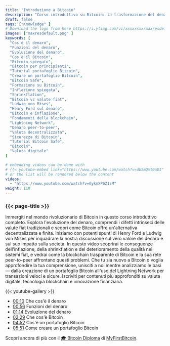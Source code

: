 ```yaml
---
title: "Introduzione a Bitcoin"
description: "Corso introduttivo su Bitcoin: la trasformazione del denaro e il futuro della valuta"
draft: false
tags: ["Knowledge" ]
# Download the logo from here https://i.ytimg.com/vi/xxxxxxxx/maxresdefault.jpg
images: ["maxresdefault.png" ]
keywords: [
  "Cos'è il denaro",
  "Funzioni del denaro",
  "Evoluzione del denaro",
  "Cos'è il Bitcoin",
  "Bitcoin spiegato",
  "Bitcoin per principianti",
  "Tutorial portafoglio Bitcoin",
  "Creare un portafoglio Bitcoin",
  "Bitcoin Safe",
  "Formazione su Bitcoin",
  "Inflazione spiegata",
  "Shrinkflation",
  "Bitcoin vs valute fiat",
  "Ludwig von Mises",
  "Henry Ford sul denaro",
  "Bitcoin e inflazione",
  "Fondamenti della blockchain",
  "Lightning Network",
  "Denaro peer-to-peer",
  "Valuta decentralizzata",
  "Sicurezza di Bitcoin",
  "Tutorial Bitcoin Safe",
  "Bitcoin",
  "Valuta digitale"
]

# embedding videos can be done with 
# {{< youtube-embed link="https://www.youtube.com/watch?v=dbSmQmt0uDI" >}}
# or the list will be rendered below the content
videos:
  - "https://www.youtube.com/watch?v=GykmXP6Z1zM"
weight: 110
---
```


### {{< page-title >}}  

Immergiti nel mondo rivoluzionario di Bitcoin in questo corso introduttivo completo. Esplora l'evoluzione del denaro, comprendi i difetti intrinseci delle valute fiat tradizionali e scopri come Bitcoin offre un'alternativa decentralizzata e finita. Iniziamo con potenti spunti di Henry Ford e Ludwig von Mises per inquadrare la nostra discussione sul vero valore del denaro e sul suo impatto sulla società. In questo video scoprirai le conseguenze dell'inflazione, della shrinkflation e del deterioramento della qualità nei sistemi fiat, e vedrai come la blockchain trasparente di Bitcoin e la sua rete peer-to-peer affrontano questi problemi. Che tu sia nuovo a Bitcoin o voglia approfondire la tua comprensione, unisciti a noi mentre analizziamo le basi — dalla creazione di un portafoglio Bitcoin all'uso del Lightning Network per transazioni veloci e sicure. Iscriviti per contenuti più approfonditi su valuta digitale, tecnologia blockchain e innovazione finanziaria.


{{< youtube-gallery >}} 

 
- [00:10](https://www.youtube.com/watch?v=GykmXP6Z1zM&t=10s) Che cos'è il denaro
- [00:56](https://www.youtube.com/watch?v=GykmXP6Z1zM&t=56s) Funzioni del denaro
- [01:14](https://www.youtube.com/watch?v=GykmXP6Z1zM&t=74s) Evoluzione del denaro
- [02:29](https://www.youtube.com/watch?v=GykmXP6Z1zM&t=149s) Che cos'è Bitcoin
- [04:52](https://www.youtube.com/watch?v=GykmXP6Z1zM&t=292s) Cos'è un portafoglio Bitcoin
- [05:51](https://www.youtube.com/watch?v=GykmXP6Z1zM&t=351s) Come creare un portafoglio Bitcoin



Scopri ancora di più con il [🎓 Bitcoin Diploma](https://github.com/MyFirstBitcoin/Bitcoin-Diploma-2025/blob/main/Bitcoin%20Diploma%20-%202025%20-%20PDF.pdf) di  [MyFirstBitcoin](https://github.com/MyFirstBitcoin/).